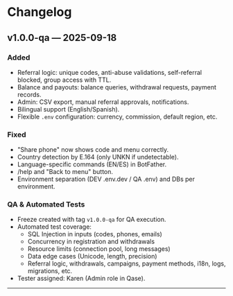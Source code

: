 # Changelog

## v1.0.0-qa — 2025-09-18

### Added
- Referral logic: unique codes, anti-abuse validations, self-referral blocked, group access with TTL.
- Balance and payouts: balance queries, withdrawal requests, payment records.
- Admin: CSV export, manual referral approvals, notifications.
- Bilingual support (English/Spanish).
- Flexible `.env` configuration: currency, commission, default region, etc.

### Fixed
- "Share phone" now shows code and menu correctly.
- Country detection by E.164 (only UNKN if undetectable).
- Language-specific commands (EN/ES) in BotFather.
- /help and "Back to menu" button.
- Environment separation (DEV .env.dev / QA .env) and DBs per environment.

### QA & Automated Tests
- Freeze created with tag `v1.0.0-qa` for QA execution.
- Automated test coverage:
  - SQL Injection in inputs (codes, phones, emails)
  - Concurrency in registration and withdrawals
  - Resource limits (connection pool, long messages)
  - Data edge cases (Unicode, length, precision)
  - Referral logic, withdrawals, campaigns, payment methods, i18n, logs, migrations, etc.
- Tester assigned: Karen (Admin role in Qase).

---